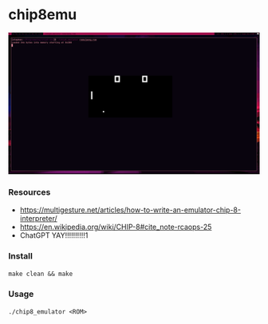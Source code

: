 # chip8emu

![](./images/img1.png)

### Resources
- https://multigesture.net/articles/how-to-write-an-emulator-chip-8-interpreter/
- https://en.wikipedia.org/wiki/CHIP-8#cite_note-rcaops-25
- ChatGPT YAY!!!!!!!!!!1

### Install
`make clean && make`

### Usage
`./chip8_emulator <ROM>`
